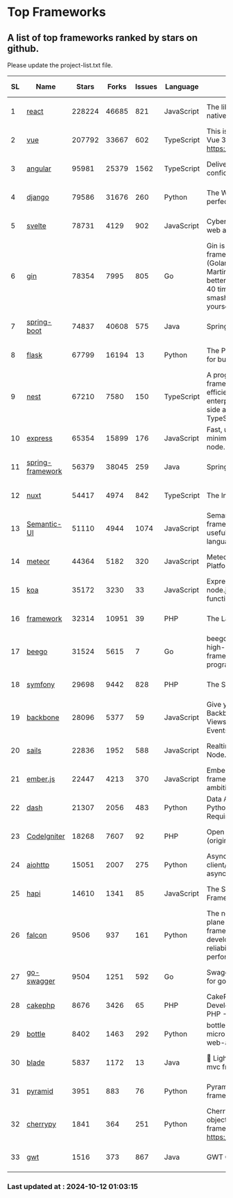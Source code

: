 # Top Frameworks
## A list of top frameworks ranked by stars on github.  
Please update the project-list.txt file.

| SL| Name  | Stars| Forks| Issues | Language | Description | Last Commit |
| --| ------| -----| ---- | ------ | -------- | ----------- | ----------- |
| 1 | [react](https://github.com/facebook/react) | 228224 | 46685 | 821 | JavaScript | The library for web and native user interfaces. | 2024-10-12 00:26:57 |
| 2 | [vue](https://github.com/vuejs/vue) | 207792 | 33667 | 602 | TypeScript | This is the repo for Vue 2. For Vue 3, go to https://github.com/vuejs/core | 2024-10-10 07:24:14 |
| 3 | [angular](https://github.com/angular/angular) | 95981 | 25379 | 1562 | TypeScript | Deliver web apps with confidence 🚀 | 2024-10-11 14:07:35 |
| 4 | [django](https://github.com/django/django) | 79586 | 31676 | 260 | Python | The Web framework for perfectionists with deadlines. | 2024-10-11 15:14:02 |
| 5 | [svelte](https://github.com/sveltejs/svelte) | 78731 | 4129 | 902 | JavaScript | Cybernetically enhanced web apps | 2024-10-11 21:03:26 |
| 6 | [gin](https://github.com/gin-gonic/gin) | 78354 | 7995 | 805 | Go | Gin is a HTTP web framework written in Go (Golang). It features a Martini-like API with much better performance -- up to 40 times faster. If you need smashing performance, get yourself some Gin. | 2024-09-21 15:24:18 |
| 7 | [spring-boot](https://github.com/spring-projects/spring-boot) | 74837 | 40608 | 575 | Java | Spring Boot | 2024-10-11 12:10:27 |
| 8 | [flask](https://github.com/pallets/flask) | 67799 | 16194 | 13 | Python | The Python micro framework for building web applications. | 2024-09-01 16:04:14 |
| 9 | [nest](https://github.com/nestjs/nest) | 67210 | 7580 | 150 | TypeScript | A progressive Node.js framework for building efficient, scalable, and enterprise-grade server-side applications with TypeScript/JavaScript 🚀 | 2024-10-09 07:08:13 |
| 10 | [express](https://github.com/expressjs/express) | 65354 | 15899 | 176 | JavaScript | Fast, unopinionated, minimalist web framework for node. | 2024-10-09 19:40:05 |
| 11 | [spring-framework](https://github.com/spring-projects/spring-framework) | 56379 | 38045 | 259 | Java | Spring Framework | 2024-10-11 15:20:53 |
| 12 | [nuxt](https://github.com/nuxt/nuxt) | 54417 | 4974 | 842 | TypeScript | The Intuitive Vue Framework. | 2024-10-11 22:37:01 |
| 13 | [Semantic-UI](https://github.com/Semantic-Org/Semantic-UI) | 51110 | 4944 | 1074 | JavaScript | Semantic is a UI component framework based around useful principles from natural language. | 2023-01-11 17:05:32 |
| 14 | [meteor](https://github.com/meteor/meteor) | 44364 | 5182 | 320 | JavaScript | Meteor, the JavaScript App Platform | 2024-10-08 12:47:02 |
| 15 | [koa](https://github.com/koajs/koa) | 35172 | 3230 | 33 | JavaScript | Expressive middleware for node.js using ES2017 async functions | 2024-08-31 18:23:31 |
| 16 | [framework](https://github.com/laravel/framework) | 32314 | 10951 | 39 | PHP | The Laravel Framework. | 2024-10-11 15:30:11 |
| 17 | [beego](https://github.com/beego/beego) | 31524 | 5615 | 7 | Go | beego is an open-source, high-performance web framework for the Go programming language. | 2024-10-06 06:45:59 |
| 18 | [symfony](https://github.com/symfony/symfony) | 29698 | 9442 | 828 | PHP | The Symfony PHP framework | 2024-10-11 19:23:43 |
| 19 | [backbone](https://github.com/jashkenas/backbone) | 28096 | 5377 | 59 | JavaScript | Give your JS App some Backbone with Models, Views, Collections, and Events | 2024-09-02 12:55:04 |
| 20 | [sails](https://github.com/balderdashy/sails) | 22836 | 1952 | 588 | JavaScript | Realtime MVC Framework for Node.js | 2024-09-17 15:56:43 |
| 21 | [ember.js](https://github.com/emberjs/ember.js) | 22447 | 4213 | 370 | JavaScript | Ember.js - A JavaScript framework for creating ambitious web applications | 2024-09-30 18:21:41 |
| 22 | [dash](https://github.com/plotly/dash) | 21307 | 2056 | 483 | Python | Data Apps & Dashboards for Python. No JavaScript Required. | 2024-10-11 14:47:56 |
| 23 | [CodeIgniter](https://github.com/bcit-ci/CodeIgniter) | 18268 | 7607 | 92 | PHP | Open Source PHP Framework (originally from EllisLab) | 2024-03-20 03:51:42 |
| 24 | [aiohttp](https://github.com/aio-libs/aiohttp) | 15051 | 2007 | 275 | Python | Asynchronous HTTP client/server framework for asyncio and Python | 2024-10-11 18:30:33 |
| 25 | [hapi](https://github.com/hapijs/hapi) | 14610 | 1341 | 85 | JavaScript | The Simple, Secure Framework Developers Trust | 2024-07-04 00:48:01 |
| 26 | [falcon](https://github.com/falconry/falcon) | 9506 | 937 | 161 | Python | The no-magic web data plane API and microservices framework for Python developers, with a focus on reliability, correctness, and performance at scale. | 2024-10-10 19:19:43 |
| 27 | [go-swagger](https://github.com/go-swagger/go-swagger) | 9504 | 1251 | 592 | Go | Swagger 2.0 implementation for go | 2024-09-27 16:28:57 |
| 28 | [cakephp](https://github.com/cakephp/cakephp) | 8676 | 3426 | 65 | PHP | CakePHP: The Rapid Development Framework for PHP - Official Repository | 2024-10-11 14:26:21 |
| 29 | [bottle](https://github.com/bottlepy/bottle) | 8402 | 1463 | 292 | Python | bottle.py is a fast and simple micro-framework for python web-applications. | 2024-10-01 08:30:13 |
| 30 | [blade](https://github.com/lets-blade/blade) | 5837 | 1172 | 13 | Java | :rocket: Lightning fast and elegant mvc framework for Java8 | 2024-06-17 01:05:35 |
| 31 | [pyramid](https://github.com/Pylons/pyramid) | 3951 | 883 | 76 | Python | Pyramid - A Python web framework | 2024-06-10 16:09:42 |
| 32 | [cherrypy](https://github.com/cherrypy/cherrypy) | 1841 | 364 | 251 | Python | CherryPy is a pythonic, object-oriented HTTP framework.      https://cherrypy.dev | 2024-08-31 10:29:14 |
| 33 | [gwt](https://github.com/gwtproject/gwt) | 1516 | 373 | 867 | Java | GWT Open Source Project | 2024-10-09 20:17:46 |

### Last updated at : 2024-10-12 01:03:15
